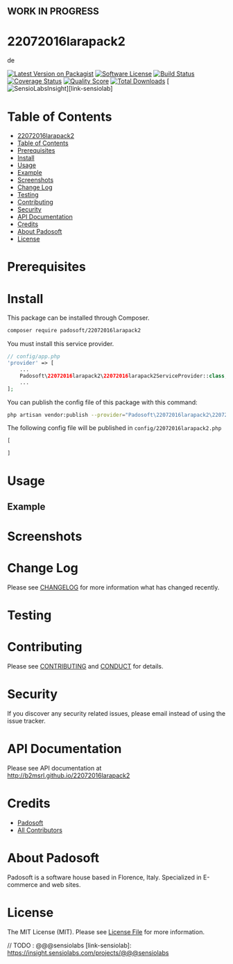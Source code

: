 ## WORK IN PROGRESS
# 22072016larapack2
de

[![Latest Version on Packagist][ico-version]][link-packagist]
[![Software License][ico-license]](LICENSE.md)
[![Build Status][ico-travis]][link-travis]
[![Coverage Status][ico-scrutinizer]][link-scrutinizer]
[![Quality Score][ico-code-quality]][link-code-quality]
[![Total Downloads][ico-downloads]][link-downloads]
[![SensioLabsInsight][ico-sensiolab]][link-sensiolab]

Table of Contents
=================

  * [22072016larapack2](#22072016larapack2)
  * [Table of Contents](#table-of-contents)
  * [Prerequisites](#prerequisites)
  * [Install](#install)
  * [Usage](#usage)
  * [Example](#example)
  * [Screenshots](#screenshots)
  * [Change Log](#change-log)
  * [Testing](#testing)
  * [Contributing](#contributing)
  * [Security](#security)
  * [API Documentation](#api-documentation)
  * [Credits](#credits)
  * [About Padosoft](#about-padosoft)
  * [License](#license)

# Prerequisites

# Install

This package can be installed through Composer.

``` bash
composer require padosoft/22072016larapack2
```
You must install this service provider.

``` php
// config/app.php
'provider' => [
    ...
    Padosoft\22072016larapack2\22072016larapack2ServiceProvider::class,
    ...
];
```

You can publish the config file of this package with this command:
``` bash
php artisan vendor:publish --provider="Padosoft\22072016larapack2\22072016larapack2ServiceProvider"
```
The following config file will be published in `config/22072016larapack2.php`
``` php
[

]
```

# Usage

## Example

# Screenshots

# Change Log
Please see [CHANGELOG](CHANGELOG.md) for more information what has changed recently.

# Testing

# Contributing

Please see [CONTRIBUTING](CONTRIBUTING.md) and [CONDUCT](CONDUCT.md) for details.

# Security

If you discover any security related issues, please email  instead of using the issue tracker.

# API Documentation

Please see API documentation at http://b2msrl.github.io/22072016larapack2

# Credits

- [Padosoft](https://github.com/padosoft)
- [All Contributors](../../contributors)

# About Padosoft
Padosoft is a software house based in Florence, Italy. Specialized in E-commerce and web sites.

# License

The MIT License (MIT). Please see [License File](LICENSE.md) for more information.


[ico-version]: https://img.shields.io/packagist/v/padosoft/22072016larapack2.svg?style=flat-square
[ico-license]: https://img.shields.io/badge/license-MIT-brightgreen.svg?style=flat-square
[ico-travis]: https://img.shields.io/travis/padosoft/22072016larapack2/master.svg?style=flat-square
[ico-scrutinizer]: https://img.shields.io/scrutinizer/coverage/g/padosoft/22072016larapack2.svg?style=flat-square
[ico-code-quality]: https://img.shields.io/scrutinizer/g/padosoft/22072016larapack2.svg?style=flat-square
[ico-downloads]: https://img.shields.io/packagist/dt/padosoft/22072016larapack2.svg?style=flat-square
[ico-sensiolab]: https://insight.sensiolabs.com/projects/@@@sensiolab/small.png

[link-packagist]: https://packagist.org/packages/padosoft/22072016larapack2
[link-travis]: https://travis-ci.org/padosoft/22072016larapack2
[link-scrutinizer]: https://scrutinizer-ci.com/g/padosoft/22072016larapack2/code-structure
[link-code-quality]: https://scrutinizer-ci.com/g/padosoft/22072016larapack2
[link-downloads]: https://packagist.org/packages/padosoft/22072016larapack2
// TODO : @@@sensiolabs
[link-sensiolab]: https://insight.sensiolabs.com/projects/@@@sensiolabs

